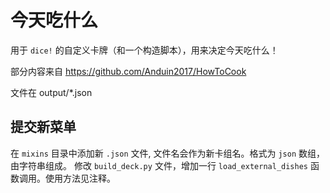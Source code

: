 # 今天吃什么

用于 `dice!` 的自定义卡牌（和一个构造脚本），用来决定今天吃什么！

部分内容来自 <https://github.com/Anduin2017/HowToCook>

文件在 output/*.json

## 提交新菜单

在 `mixins` 目录中添加新 `.json` 文件, 文件名会作为新卡组名。格式为 `json` 数组，由字符串组成。
修改 `build_deck.py` 文件，增加一行 `load_external_dishes` 函数调用。使用方法见注释。
